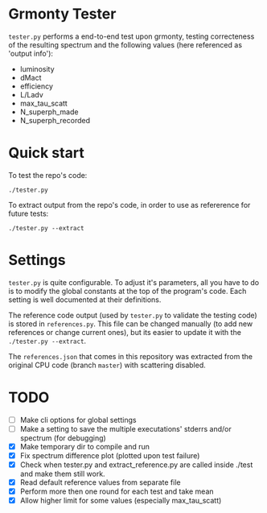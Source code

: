 # Grmonty Tester

`tester.py` performs a end-to-end test upon grmonty, testing correcteness of the resulting
spectrum and the following values (here referenced as 'output info'):

- luminosity
- dMact
- efficiency
- L/Ladv
- max_tau_scatt
- N_superph_made
- N_superph_recorded

# Quick start
To test the repo's code:

    ./tester.py

To extract output from the repo's code, in order to use as refererence for future tests:

    ./tester.py --extract

# Settings
`tester.py` is quite configurable.  To adjust it's parameters, all you have to do is to
modify the global constants at the top of the program's code. Each setting is well
documented at their definitions.

The reference code output (used by `tester.py` to validate the testing code) is stored in
`references.py`. This file can be changed manually (to add new references or change
current ones), but its easier to update it with the `./tester.py --extract`.

The `references.json` that comes in this repository was extracted from the original CPU
code (branch `master`) with scattering disabled.

# TODO

- [ ] Make cli options for global settings
- [ ] Make a setting to save the multiple executations' stderrs and/or spectrum (for debugging)
- [X] Make temporary dir to compile and run
- [X] Fix spectrum difference plot (plotted upon test failure)
- [X] Check when tester.py and extract_reference.py are called inside ./test and make them still work.
- [x] Read default reference values from separate file
- [x] Perform more then one round for each test and take mean
- [x] Allow higher limit for some values (especially max_tau_scatt)
